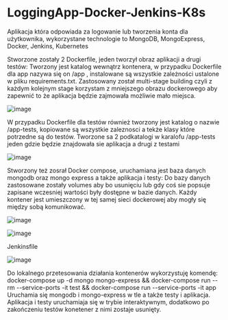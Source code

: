 # LoggingApp-Docker-Jenkins-K8s
Aplikacja która odpowiada za logowanie lub tworzenia konta dla użytkownika, wykorzystane technologie to MongoDB, MongoExpress, Docker, Jenkins, Kubernetes

Stworzone zostały 2 Dockerfile, jeden tworzył obraz aplikacji a drugi testów:
Tworzony jest katalog wewnątrz kontenera, w przypadku Dockerfile dla app nazywa się on /app , instalowane są wszystkie zależności ustalone w pliku requirements.txt. 
Zastosowany został multi-stage building czyli z każdym kolejnym stage korzystam z mniejszego obrazu dockerowego aby zapewnić to że aplikacja będzie zajmowała możliwie mało miejsca.

![image](https://github.com/user-attachments/assets/1e4dc33d-8583-4767-8afe-6f532f174457)

W przypadku Dockerfile dla testów również tworzony jest katalog o nazwie /app-tests, kopiowane są wszystkie zaleznosci a tekże klasy które potrzedne są do testów.
Tworzone sa 2 podkatalogi w karalofu /app-tests jeden gdzie będzie znajdowała sie aplikacja a drugi z testami

![image](https://github.com/user-attachments/assets/0f922de0-1bd6-44ce-9267-0d09479c77d8)


Stworzony też zosrał Docker compose, uruchamiana jest baza danych mongodb oraz mongo express a także aplikacja i testy:
Do bazy danych zastosowane zostały volumes aby bo usunięciu lub gdy coś sie popsuje zapisane wczesniej wartości były dostępne w bazie danych.
Każdy kontener jest umieszczony w tej samej sieci dockerowej aby mogły się między sobą komunikować. 

![image](https://github.com/user-attachments/assets/19874f84-6693-4d79-a35c-4c8cee8e9877)


![image](https://github.com/user-attachments/assets/1400be9a-bba8-4080-86b7-2e7f760bb7e1)

Jenkinsfile

![image](https://github.com/user-attachments/assets/c41d78dc-8303-46c4-b5d2-8d4ed79eba32)

Do lokalnego przetesowania działania kontenerów wykorzystuję komendę:
docker-compose up -d mongo mongo-express && docker-compose run --rm --service-ports -it test && docker-compose run --service-ports -it app
Uruchamia się mongodb i mongo-express w tle a także testy i aplikacja. Aplikacja i testy uruchamiaja się w trybie interaktywnym, dodatkowo po zakończeniu testów konetener z nimi zostaje usunięty.
